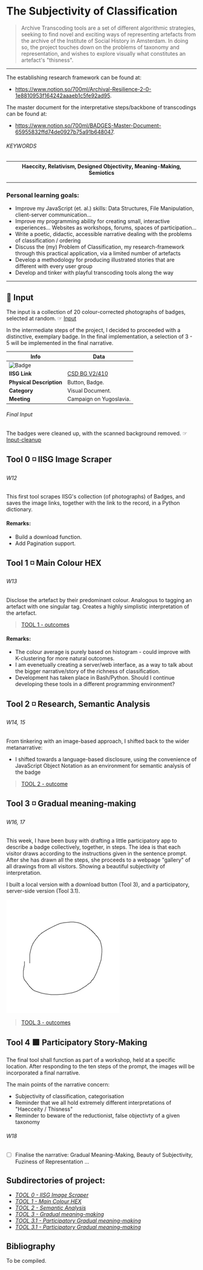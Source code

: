 The Subjectivity of Classification
======
 
> Archive Transcoding tools are a set of different algorithmic strategies, seeking to find novel
> and exciting ways of representing artefacts from the archive of the Institute of Social History
> in Amsterdam. In doing so, the project touches down on the problems of taxonomy and representation,
> and wishes to explore visually what constitutes an artefact's "thisness". 

__________________________________________

The establishing research framework can be found at:
* https://www.notion.so/700ml/Archival-Resilience-2-0-1e8810953f164242aaaeb1c5fe92ad95.

The master document for the interpretative steps/backbone of transcodings can be found at:
* https://www.notion.so/700ml/BADGES-Master-Document-65955832ffd74de0927b75a91b648047.

###### KEYWORDS
| Haeccity, Relativism, Designed Objectivity, Meaning-Making, Semiotics |
|-----------------------------------------------------------------------|

__________________________________________

### Personal learning goals:
* Improve my JavaScript (et. al.) skills: Data Structures, File Manipulation, client-server communication...
* Improve my programming ability for creating small, interactive experiences... Websites as workshops, forums, spaces of participation...
* Write a poetic, didactic, accessible narrative dealing with the problems of classification / ordering
* Discuss the (my) Problem of Classification, my research-framework through this practical application, via a limited number of artefacts
* Develop a methodology for producing illustrated stories that are different with every user group
* Develop and tinker with playful transcoding tools along the way

__________________________________________

## 🏁 Input
The input is a collection of 20 colour-corrected photographs of badges, selected at random. 
☞ [Input](https://drive.google.com/open?id=1k7vdxrWdUg5r0helB_yeT7051W1r1Ttc)

In the intermediate steps of the project, I decided to proceeded with a distinctive, exemplary badge. In the final implementation, a selection of 3 - 5 will be implemented in the final narrative.

| Info | Data |  
|--|--|
|![Badge](https://search.iisg.amsterdam/Cover/Show?author=&callnumber=BG+AA5%2F651&size=small&title=%5BButton.%5D&pid=30051002121819&publication=pictoright)| 
**IISG Link** | [CSD BG V2/410 ](https://search.iisg.amsterdam/Record/1046576)
| **Physical Description** | Button, Badge.
| **Category** | Visual Document.
| **Meeting** | Campaign on Yugoslavia.

###### Final Input
The badges were cleaned up, with the scanned background removed.
☞ [Input-cleanup](https://drive.google.com/open?id=16yaqBnfxsEB8Vx6aOMcAG-fH5-W0PCgq)

## Tool 0 ◽️ IISG Image Scraper
###### W12
This first tool scrapes IISG's collection (of photographs) of Badges, and saves the image links, together with the link to the record, in a Python dictionary. 

#### Remarks:
* Build a download function.
* Add Pagination support.

## Tool 1 ◽️ Main Colour HEX
###### W13
Disclose the artefact by their predominant colour. Analogous to tagging an artefact with one singular tag. Creates a highly simplistic interpretation of the artefact.
> [TOOL 1 - outcomes](https://drive.google.com/open?id=1sZFAJHxdTo6kFFht144gDHAQaPNzByss)

#### Remarks:
* The colour average is purely based on histogram - could improve with K-clustering for more natural outcomes.
* I am evenetually creating a server/web interface, as a way to talk about the bigger narrative/story of the richness of classification.
* Development has taken place in Bash/Python. Should I continue developing these tools in a different programming environment?

## Tool 2 ◽️ Research, Semantic Analysis
###### W14, 15

From tinkering with an image-based approach, I shifted back to the wider metanarrative:
* I shifted towards a language-based disclosure, using the convenience of JavaScript Object Notation as an environment for semantic analysis of the badge

> [TOOL 2 - outcome](https://github.com/dmnkvd/Archive-Transcoding-Tools/blob/master/tool_2-Semantic-analysis/semanticBadge.js)

## Tool 3 ◽️ Gradual meaning-making
###### W16, 17
This week, I have been busy with drafting a little participatory app to describe a badge collectively, together, in steps. The idea is that each visitor draws according to the instructions given in the sentence prompt. After she has drawn all the steps, she proceeds to a webpage "gallery" of all drawings from all visitors. Showing a beautiful subjectivity of interpretation.

I built a local version with a download button (Tool 3), and a participatory, server-side version (Tool 3.1).

![Image of GIF Loop](https://github.com/dmnkvd/Archive-Transcoding-Tools/blob/master/tool_3.1-drawStepsNodeJS/testWrite/GIF/loop.gif)
> [TOOL 3 - outcomes](https://drive.google.com/open?id=1D3NgR8H-Lq1dKw4yQjneVOM9Vh9uHi0I)

## Tool 4 🟩 Participatory Story-Making

The final tool shall function as part of a workshop, held at a specific location. After responding to the ten steps of the prompt, the images will be incorporated a final narrative. 

The main points of the narrative concern:
  * Subjectivity of classification, categorisation
  * Reminder that we all hold extremely different interpretations of "Haecceity / Thisness" 
  * Reminder to beware of the reductionist, false objectivty of a given taxonomy

###### W18
- [ ] Finalise the narrative: Gradual Meaning-Making, Beauty of Subjectivity, Fuziness of Representation ...


## Subdirectories of project:
* [*TOOL 0 - IISG Image Scraper*](https://github.com/dmnkvd/Archive-Transcoding-Tools/tree/master/tool_0-scraper)
* [*TOOL 1 - Main Colour HEX*](https://github.com/dmnkvd/Archive-Transcoding-Tools/tree/master/tool_1-HexCode)
* [*TOOL 2 - Semantic Analysis*](https://github.com/dmnkvd/Archive-Transcoding-Tools/tree/master/tool_2-Semantic-analysis)
* [*TOOL 3 - Gradual meaning-making*](https://github.com/dmnkvd/Archive-Transcoding-Tools/tree/master/tool_3-drawSteps)
* [*TOOL 3.1 - Participatory Gradual meaning-making*](https://github.com/dmnkvd/Archive-Transcoding-Tools/tree/master/tool_3.1-drawStepsNodeJS)
* [*TOOL 3.1 - Participatory Gradual meaning-making*](https://github.com/dmnkvd/Archive-Transcoding-Tools/tree/master/tool_3.1-drawStepsNodeJS)

## Bibliography
To be compiled.
